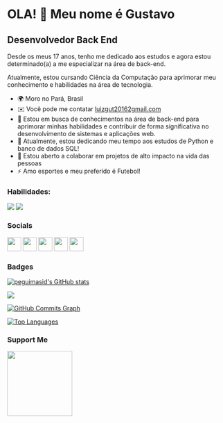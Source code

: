 OLA! 👋 Meu nome é Gustavo
==========================

Desenvolvedor Back End
-----------------------------
Desde os meus 17 anos, tenho me dedicado aos estudos e agora estou determinado(a) a me especializar na área de back-end.

Atualmente, estou cursando Ciência da Computação para aprimorar meu conhecimento e habilidades na área de tecnologia.

* 🌍  Moro no Pará, Brasil
* ✉️  Você pode me contatar [luizgut20162gmail.com](mailto:luizgut2016@gmail.com)
* 🚀  Estou em busca de conhecimentos na área de back-end para aprimorar minhas habilidades e contribuir de forma significativa no desenvolvimento de sistemas e aplicações web.
* 🧠  Atualmente, estou dedicando meu tempo aos estudos de Python e banco de dados SQL!
* 🤝  Estou aberto a colaborar em projetos de alto impacto na vida das pessoas
* ⚡  Amo esportes e meu preferido é Futebol!

### Habilidades:

<p >
   <img src="https://img.shields.io/badge/Python-3776AB?&style=for-the-badge&logo=python&logoColor=white"/>
   <img src="![image](https://github.com/GutLuiz/GutLuiz/assets/137111588/c0efe019-256f-4d41-92f4-e7ec5a0b3f92)
"/>
</p>

### Socials

<p align="left"> <a href="https://discord.com/users/661437172699889684" target="_blank" rel="noreferrer"><img src="https://raw.githubusercontent.com/danielcranney/readme-generator/main/public/icons/socials/discord.svg" width="32" height="32" /></a> <a href="https://www.github.com/peguimasid" target="_blank" rel="noreferrer"><img src="https://raw.githubusercontent.com/danielcranney/readme-generator/main/public/icons/socials/github-dark.svg" width="32" height="32" /></a> <a href="https://www.linkedin.com/in/guilhermo-masid-494677b8" target="_blank" rel="noreferrer"><img src="https://raw.githubusercontent.com/danielcranney/readme-generator/main/public/icons/socials/linkedin.svg" width="32" height="32" /></a> <a href="https://www.stackoverflow.com/users/13367336/guilhermo-masid" target="_blank" rel="noreferrer"><img src="https://raw.githubusercontent.com/danielcranney/readme-generator/main/public/icons/socials/stackoverflow.svg" width="32" height="32" /></a> <a href="https://www.youtube.com/@gmasid" target="_blank" rel="noreferrer"><img src="https://raw.githubusercontent.com/danielcranney/readme-generator/main/public/icons/socials/youtube.svg" width="32" height="32" /></a></p>

### Badges

<a href="http://www.github.com/peguimasid"><img src="https://github-readme-stats-peguimasid.vercel.app/api?username=peguimasid&show_icons=true&hide=&count_private=true&title_color=3382ed&text_color=ffffff&icon_color=3382ed&bg_color=171717&hide_border=true&show_icons=true" alt="peguimasid's GitHub stats" /></a>

<a href="http://www.github.com/peguimasid"><img src="https://github-readme-streak-stats.herokuapp.com/?user=peguimasid&stroke=ffffff&background=171717&ring=3382ed&fire=3382ed&currStreakNum=ffffff&currStreakLabel=3382ed&sideNums=ffffff&sideLabels=ffffff&dates=ffffff&hide_border=true" /></a>

<a href="http://www.github.com/peguimasid"><img src="https://github-readme-activity-graph.vercel.app/graph?username=peguimasid&bg_color=171717&color=ffffff&line=3382ed&point=ffffff&area_color=171717&area=true&hide_border=true&custom_title=GitHub%20Commits%20Graph" alt="GitHub Commits Graph" /></a>

<a href="https://github.com/peguimasid" align="left"><img src="https://github-readme-stats-peguimasid.vercel.app/api/top-langs/?username=peguimasid&layout=compact&title_color=3382ed&hide=css,objective-c,html&text_color=ffffff&icon_color=3382ed&bg_color=171717&hide_border=true&locale=en&custom_title=Top%20%Languages" alt="Top Languages" /></a>

### Support Me

<a href="https://www.buymeacoffee.com/peguimasid"><img src="https://cdn.buymeacoffee.com/buttons/v2/default-yellow.png" width="150" /></a>


